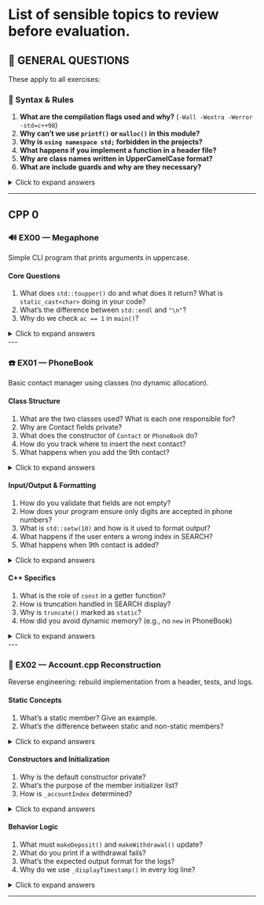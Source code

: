 # List of sensible topics to review before evaluation.

## 🧠 GENERAL QUESTIONS

These apply to all exercises:

### 🧩 Syntax & Rules

1. **What are the compilation flags used and why?** (`-Wall -Wextra -Werror -std=c++98`)
2. **Why can’t we use `printf()` or `malloc()` in this module?**
3. **Why is `using namespace std;` forbidden in the projects?**
4. **What happens if you implement a function in a header file?**
5. **Why are class names written in UpperCamelCase format?**
6. **What are include guards and why are they necessary?**

<details>
<summary>Click to expand answers </summary>  

1. To ensure warnings are treated as errors and the code follows C++98 standard.  
2. This is C++. You're expected to use std::cout, new, and delete instead.  
3. It can lead to namespace pollution and error due to ambiguous symbol resolution in larger projects. The standard requires qualified names like std::cout.  
4. If you do that, the function is copied into every translation unit that includes the header. This can lead to multiple definition errors at link time.
5. UpperCamelCase (also known as PascalCase) is a common C++ convention. It improves readability, helps differentiate classes from variables or functions.
6. To prevent multiple inclusion of the same header file. They avoid duplicate definition errors during compilation.  
</details>

---

## CPP 0

### 🔊 EX00 — Megaphone

Simple CLI program that prints arguments in uppercase.

#### Core Questions

1. What does `std::toupper()` do and what does it return? What is `static_cast<char>` doing in your code?
2. What’s the difference between `std::endl` and `"\n"`?
3. Why do we check `ac == 1` in `main()`?

<details>
<summary>Click to expand answers </summary>  

1. It returns the uppercase version of a character if it's alphabetic, else returns the character unchanged. Because toupper takes and returns an int (ascii representation of a char), and you must cast it to char for proper output.
2. \n inserts a newline. std::endl inserts a newline and flushes the output buffer. \n is faster unless you need flushing.
3. Because if no message is included, the program prints * LOUD AND UNBEARABLE FEEDBACK NOISE *.
</details>
---

### ☎️ EX01 — PhoneBook

Basic contact manager using classes (no dynamic allocation).

#### Class Structure

1. What are the two classes used? What is each one responsible for?
2. Why are Contact fields private?  
3. What does the constructor of `Contact` or `PhoneBook` do? 
4. How do you track where to insert the next contact? 
5. What happens when you add the 9th contact?

<details>
<summary>Click to expand answers </summary>  

1. **Contact** stores individual contact info. **PhoneBook** manages a fixed array of 8 Contacts.
2. To follow **encapsulation** principles. Fields can only be accessed via getters/setters.
3. The constructor of Contact sets up the object so it's ready to store data. The PhoneBook constructor initializes contactCount and nextIndex to 0.
4. Using nextIndex, which is incremented each time a contact is added and wraps around using % 8.
5. The oldest contact (index 0) is overwritten using circular indexing (nextIndex = (nextIndex + 1) % 8).

</details>

#### Input/Output & Formatting

1. How do you validate that fields are not empty?
2. How does your program ensure only digits are accepted in phone numbers?
3. What is `std::setw(10)` and how is it used to format output?
4. What happens if the user enters a wrong index in SEARCH?
5. What happens when 9th contact is added?

<details>
<summary>Click to expand answers </summary>  

1. Added a function to the class: *getNonEmptyInput* that will check that.
2. Added a function to the class: *getPhoneNumberInput* that will check that. It loops through each character and check if all are digits using isdigit().
3. It sets the field width to 10 characters for right-aligned display formatting.
4. An error message will appear, and loop goes back to expecting a "command".
5. The oldest contact (index 0) is overwritten using circular indexing (nextIndex = (nextIndex + 1) % 8).
</details>

#### C++ Specifics

1. What is the role of `const` in a getter function?
2. How is truncation handled in SEARCH display?
3. Why is `truncate()` marked as `static`? 
4. How did you avoid dynamic memory? (e.g., no `new` in PhoneBook)

<details>
<summary>Click to expand answers </summary>  

1. It's a "promise" to avoid changing the value of the variable it is "getting".
2. A helper function truncate() cuts strings longer than 10 characters to 9 and adds a dot .
3. Because it doesn't use any class instance variables. It's a utility function local to the .cpp file.
4. All contacts are stored in a statically-sized array.
</details>
---

### 💼 EX02 — Account.cpp Reconstruction

Reverse engineering: rebuild implementation from a header, tests, and logs.

#### Static Concepts

1. What’s a static member? Give an example.
2. What’s the difference between static and non-static members?

<details>
<summary>Click to expand answers </summary>  

1. Static members are shared across all instances of a class. Used here to track global statistics like total accounts and total amount.

</details>

#### Constructors and Initialization

1. Why is the default constructor private?
2. What’s the purpose of the member initializer list?
3. How is `_accountIndex` determined?

<details>
<summary>Click to expand answers </summary>  

1. To prevent creation of accounts without an initial deposit.
2. It is feature to initialize member variables before the constructor body runs, to improve performance and supports const/reference members.  
3. It is set to the current value of _nbAccounts before _nbAccounts is incremented. This gives each account a unique index.

</details>

#### Behavior Logic

1. What must `makeDeposit()` and `makeWithdrawal()` update?
2. What do you print if a withdrawal fails? 
3. What’s the expected output format for the logs? 
4. Why do we use `_displayTimestamp()` in every log line?

<details>
<summary>Click to expand answers </summary>  

1. The account's own balance and deposit/withdraw count, as well as the global _totalAmount, _totalNbDeposits, _totalNbWithdrawals.
2. You print: index:<n>;p_amount:<amt>;withdrawal:refused
3. Log lines must follow strict patterns like: [timestamp] index:0;p_amount:42;deposit:5;amount:47;nb_deposits:1 Each action has its own format, shown in the test log file.
4. To timestamp every action for clear chronological tracking, just like a real banking log. It prints the current time in [YYYYMMDD_HHMMSS] format before logging any account activity.

</details>

---
